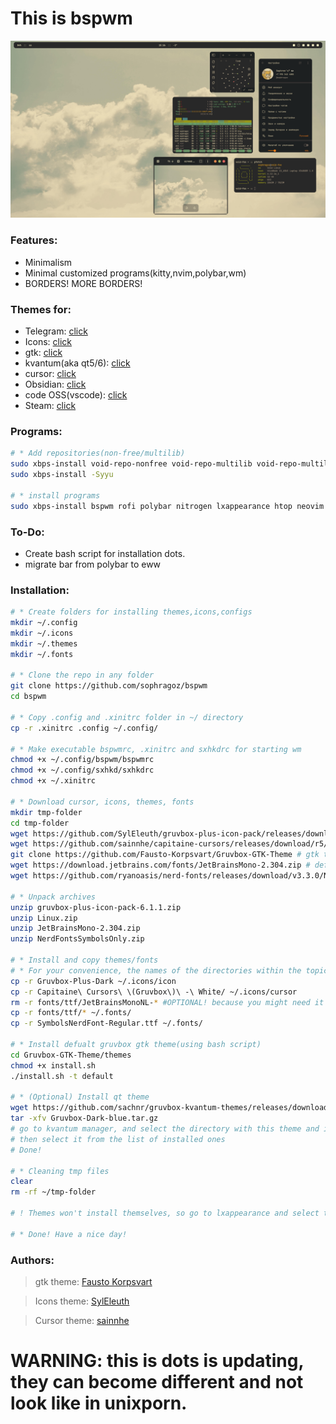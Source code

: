 # This is bspwm

![screen](screen.png)

### Features:
 - Minimalism
 - Minimal customized programs(kitty,nvim,polybar,wm)
 - BORDERS! MORE BORDERS!

### Themes for:
 - Telegram: [click](https://github.com/indev29/telegram-gruvbox)
 - Icons: [click](https://github.com/SylEleuth/gruvbox-plus-icon-pack)
 - gtk: [click](https://github.com/Fausto-Korpsvart/Gruvbox-GTK-Theme)
 - kvantum(aka qt5/6): [click](https://github.com/sachnr/gruvbox-kvantum-themes)
 - cursor: [click](https://store.kde.org/p/1818760)
 - Obsidian: [click](https://github.com/insanum/obsidian_gruvbox)
 - code OSS(vscode): [click](https://github.com/jdinhify/vscode-theme-gruvbox)
 - Steam: [click](https://flathub.org/apps/io.github.Foldex.AdwSteamGtk)

### Programs:
 ```bash
 # * Add repositories(non-free/multilib)
 sudo xbps-install void-repo-nonfree void-repo-multilib void-repo-multilib-nonfree
 sudo xbps-install -Syyu

 # * install programs
 sudo xbps-install bspwm rofi polybar nitrogen lxappearance htop neovim git PrismLauncher steam telegram-desktop transmission-gtk openjdk21 krita vlc vscode nvidia nvidia-dkms filezilla eog nemo xournalpp intel-gpu-tools zsh pulseaudio pavucontrol libwebkit2gtk chronyd dhcpcd polkitd unzip psmisc lutris 
 ```

### To-Do:
 - Create bash script for installation dots.
 - migrate bar from polybar to eww

### Installation:
```bash
# * Create folders for installing themes,icons,configs
mkdir ~/.config
mkdir ~/.icons
mkdir ~/.themes
mkdir ~/.fonts

# * Clone the repo in any folder
git clone https://github.com/sophragoz/bspwm
cd bspwm

# * Copy .config and .xinitrc folder in ~/ directory
cp -r .xinitrc .config ~/.config/

# * Make executable bspwmrc, .xinitrc and sxhkdrc for starting wm
chmod +x ~/.config/bspwm/bspwmrc
chmod +x ~/.config/sxhkd/sxhkdrc
chmod +x ~/.xinitrc

# * Download cursor, icons, themes, fonts
mkdir tmp-folder
cd tmp-folder
wget https://github.com/SylEleuth/gruvbox-plus-icon-pack/releases/download/v6.1.1/gruvbox-plus-icon-pack-6.1.1.zip # icon theme
wget https://github.com/sainnhe/capitaine-cursors/releases/download/r5/Linux.zip # cursor theme
git clone https://github.com/Fausto-Korpsvart/Gruvbox-GTK-Theme # gtk theme(qt you can install it later if you need it)
wget https://download.jetbrains.com/fonts/JetBrainsMono-2.304.zip # defaults fonts
wget https://github.com/ryanoasis/nerd-fonts/releases/download/v3.3.0/NerdFontsSymbolsOnly.zip # fonts for symbols

# * Unpack archives
unzip gruvbox-plus-icon-pack-6.1.1.zip
unzip Linux.zip
unzip JetBrainsMono-2.304.zip
unzip NerdFontsSymbolsOnly.zip

# * Install and copy themes/fonts
# * For your convenience, the names of the directories within the topics will be shortened
cp -r Gruvbox-Plus-Dark ~/.icons/icon
cp -r Capitaine\ Cursors\ \(Gruvbox\)\ -\ White/ ~/.icons/cursor
rm -r fonts/ttf/JetBrainsMonoNL-* #OPTIONAL! because you might need it
cp -r fonts/ttf/* ~/.fonts/
cp -r SymbolsNerdFont-Regular.ttf ~/.fonts/

# * Install defualt gruvbox gtk theme(using bash script)
cd Gruvbox-GTK-Theme/themes
chmod +x install.sh
./install.sh -t default

# * (Optional) Install qt theme
wget https://github.com/sachnr/gruvbox-kvantum-themes/releases/download/1.1/Gruvbox-Dark-Blue.tar.gz
tar -xfv Gruvbox-Dark-blue.tar.gz
# go to kvantum manager, and select the directory with this theme and install.
# then select it from the list of installed ones
# Done!

# * Cleaning tmp files
clear
rm -rf ~/tmp-folder

# ! Themes won't install themselves, so go to lxappearance and select theme/icons/cursor, as well as font

# * Done! Have a nice day!
```

### Authors:
> gtk theme: [Fausto Korpsvart](https://github.com/Fausto-Korpsvart)

> Icons theme: [SylEleuth](https://github.com/SylEleuth)

> Cursor theme: [sainnhe](https://github.com/sainnhe)

# WARNING: this is dots is updating, they can become different and not look like in unixporn.
